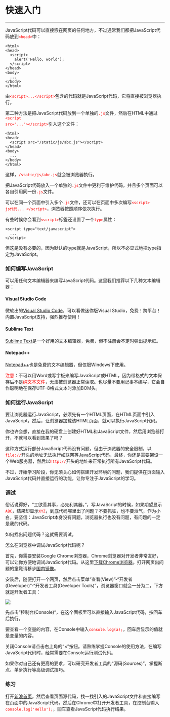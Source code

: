 # 快速入门
---

JavaScript代码可以直接嵌在网页的任何地方，不过通常我们都把JavaScript代码放到<font color="red"><code>&lt;head&gt;</code></font>中：

```
<html>
<head>
  <script>
    alert('Hello, world');
  </script>
</head>
<body>
  ...
</body>
</html>
```

由<font color="red"><code>&lt;script&gt;...&lt;/script&gt;</code></font>包含的代码就是JavaScript代码，它将直接被浏览器执行。

第二种方法是把JavaScript代码放到一个单独的<font color="red"><code>.js</code></font>文件，然后在HTML中通过<font color="red"><code>&lt;script src="..."&gt;&lt;/script&gt;</code></font>引入这个文件：

```
<html>
<head>
  <script src="/static/js/abc.js"></script>
</head>
<body>
  ...
</body>
</html>
```

这样，<font color="red"><code>/static/js/abc.js</code></font>就会被浏览器执行。

把JavaScript代码放入一个单独的<font color="red"><code>.js</code></font>文件中更利于维护代码，并且多个页面可以各自引用同一份<font color="red"><code>.js</code></font>文件。

可以在同一个页面中引入多个<font color="red"><code>.js</code></font>文件，还可以在页面中多次编写<font color="red"><code>&lt;script&gt; js代码... &lt;/script&gt;</code></font>，浏览器按照顺序依次执行。

有些时候你会看到<font color="red"><code>&lt;script&gt;</code></font>标签还设置了一个<font color="red"><code>type</code></font>属性：

```
<script type="text/javascript">
  ...
</script>
```

但这是没有必要的，因为默认的type就是JavaScript，所以不必显式地把type指定为JavaScript。

### 如何编写JavaScript
可以用任何文本编辑器来编写JavaScript代码。这里我们推荐以下几种文本编辑器：

#### Visual Studio Code
微软出的[Visual Studio Code](https://code.visualstudio.com/)，可以看做迷你版Visual Studio，免费！跨平台！内置JavaScript支持，强烈推荐使用！

#### Sublime Text
[Sublime Text](https://www.sublimetext.com/)是一个好用的文本编辑器，免费，但不注册会不定时弹出提示框。

#### Notepad++
[Notepad++](https://notepad-plus-plus.org/)也是免费的文本编辑器，但仅限Windows下使用。

<font color="red">注意</font>：不可以用Word或写字板来编写JavaScript或HTML，因为带格式的文本保存后不是<font color="red">纯文本文件</font>，无法被浏览器正常读取。也尽量不要用记事本编写，它会自作聪明地在保存UTF-8格式文本时添加BOM头。

### 如何运行JavaScript
要让浏览器运行JavaScript，必须先有一个HTML页面，在HTML页面中引入JavaScript，然后，让浏览器加载该HTML页面，就可以执行JavaScript代码。

你也许会想，直接在我的硬盘上创建好HTML和JavaScript文件，然后用浏览器打开，不就可以看到效果了吗？

这种方式运行部分JavaScript代码没有问题，但由于浏览器的安全限制，以<font color="red"><code>file://</code></font>开头的地址无法执行如联网等JavaScript代码，最终，你还是需要架设一个Web服务器，然后以<font color="red"><code>http://</code></font>开头的地址来正常执行所有JavaScript代码。

不过，开始学习阶段，你无须关心如何搭建开发环境的问题，我们提供在页面输入JavaScript代码并直接运行的功能，让你专注于JavaScript的学习。

### 调试
俗话说得好，“工欲善其事，必先利其器。”，写JavaScript的时候，如果期望显示<font color="red"><code>ABC</code></font>，结果却显示<font color="red"><code>XYZ</code></font>，到底代码哪里出了问题？不要抓狂，也不要泄气，作为小白，要坚信：JavaScript本身没有问题，浏览器执行也没有问题，有问题的一定是我的代码。

如何找出问题代码？这就需要调试。

怎么在浏览器中调试JavaScript代码呢？

首先，你需要安装Google Chrome浏览器，Chrome浏览器对开发者非常友好，可以让你方便地调试JavaScript代码。从这里[下载Chrome浏览器](https://www.google.com/chrome/browser/desktop/index.html?system=true&standalone=1)。打开网页出问题的童鞋请移步[国内镜像](http://pan.baidu.com/s/1qWMaZSg#path=%252Fpub%252Fchrome)。

安装后，随便打开一个网页，然后点击菜单“查看(View)”-“开发者(Developer)”-“开发者工具(Developer Tools)”，浏览器窗口就会一分为二，下方就是开发者工具：

![](https://www.liaoxuefeng.com/files/attachments/1025934180217184/l)

先点击“控制台(Console)“，在这个面板里可以直接输入JavaScript代码，按回车后执行。

要查看一个变量的内容，在Console中输入<font color="red"><code>console.log(a);</code></font>，回车后显示的值就是变量的内容。

关闭Console请点击右上角的“×”按钮。请熟练掌握Console的使用方法，在编写JavaScript代码时，经常需要在Console运行测试代码。

如果你对自己还有更高的要求，可以研究开发者工具的“源码(Sources)”，掌握断点、单步执行等高级调试技巧。

### 练习
打开[新浪首页](http://www.sina.com.cn/)，然后查看页面源代码，找一找引入的JavaScript文件和直接编写在页面中的JavaScript代码。然后在Chrome中打开开发者工具，在控制台输入<font color="red"><code>console.log('Hello');</code></font>，回车查看JavaScript代码执行结果。
